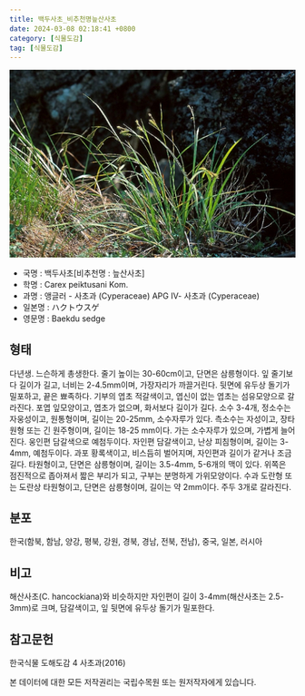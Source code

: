 ```yaml
---
title: 백두사초_비추천명늪산사초
date: 2024-03-08 02:18:41 +0800
category: [식물도감]
tag: [식물도감]
---
```




![백두사초[비추천명 : 늪산사초]](/assets/img/fileUpload/plants/basic/Cyperaceae/Carex/4674/4674_1_th2.jpg)
- 국명 : 백두사초[비추천명 : 늪산사초]
- 학명 : Carex peiktusani Kom.
- 과명 : 앵글러 - 사초과 (Cyperaceae) APG Ⅳ- 사초과 (Cyperaceae)
- 일본명 : ハクトウスゲ
- 영문명 : Baekdu sedge


## 형태
다년생. 느슨하게 총생한다. 줄기 높이는 30-60cm이고, 단면은 삼릉형이다. 잎 줄기보다 길이가 길고, 너비는 2-4.5mm이며, 가장자리가 까끌거린다. 뒷면에 유두상 돌기가 밀포하고, 끝은 뾰족하다. 기부의 엽초 적갈색이고, 엽신이 없는 엽초는 섬유모양으로 갈라진다. 포엽 잎모양이고, 엽초가 없으며, 화서보다 길이가 길다. 소수 3-4개, 정소수는 자웅성이고, 원통형이며, 길이는 20-25mm, 소수자루가 있다. 측소수는 자성이고, 장타원형 또는 긴 원주형이며, 길이는 18-25 mm이다. 가는 소수자루가 있으며, 가볍게 늘어진다. 웅인편 담갈색으로 예첨두이다. 자인편 담갈색이고, 난상 피침형이며, 길이는 3-4mm, 예첨두이다. 과포 황록색이고, 비스듬히 벌어지며, 자인편과 길이가 같거나 조금 길다. 타원형이고, 단면은 삼릉형이며, 길이는 3.5-4mm, 5-6개의 맥이 있다. 위쪽은 점진적으로 좁아져서 짧은 부리가 되고, 구부는 분명하게 가위모양이다. 수과 도란형 또는 도란상 타원형이고, 단면은 삼릉형이며, 길이는 약 2mm이다. 주두 3개로 갈라진다.
## 분포
한국(함북, 함남, 양강, 평북, 강원, 경북, 경남, 전북, 전남), 중국, 일본, 러시아
## 비고
해산사초(C. hancockiana)와 비슷하지만 자인편이 길이 3-4mm(해산사초는 2.5-3mm)로 크며, 담갈색이고, 잎 뒷면에 유두상 돌기가 밀포한다.
## 참고문헌
한국식물 도해도감 4 사초과(2016)






본 데이터에 대한 모든 저작권리는 국립수목원 또는 원저작자에게 있습니다.
